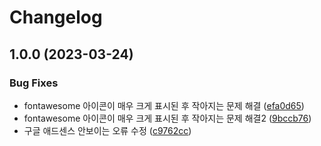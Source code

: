 # Changelog

## 1.0.0 (2023-03-24)


### Bug Fixes

* fontawesome 아이콘이 매우 크게 표시된 후 작아지는 문제 해결 ([efa0d65](https://github.com/designmeme/personal-website/commit/efa0d6504692dbb44994b1dec176045450b93da3))
* fontawesome 아이콘이 매우 크게 표시된 후 작아지는 문제 해결2 ([9bccb76](https://github.com/designmeme/personal-website/commit/9bccb767d6bb2deef7ef3263ca64798d3caf4865))
* 구글 애드센스 안보이는 오류 수정 ([c9762cc](https://github.com/designmeme/personal-website/commit/c9762cc764559f20ce73e407771bb8c982e94d65))
